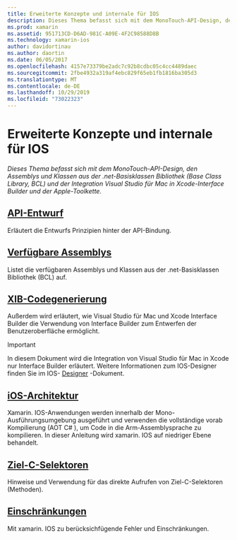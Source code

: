 ```yaml
---
title: Erweiterte Konzepte und internale für IOS
description: Dieses Thema befasst sich mit dem MonoTouch-API-Design, den Assemblys und Klassen aus der .net-Basisklassen Bibliothek (Base Class Library, BCL) und der Integration Visual Studio für Mac in Xcode-Interface Builder und der Apple-Toolkette.
ms.prod: xamarin
ms.assetid: 951713CD-D6AD-981C-A09E-4F2C98588D8B
ms.technology: xamarin-ios
author: davidortinau
ms.author: daortin
ms.date: 06/05/2017
ms.openlocfilehash: 4157e73379be2adc7c92b8cdbc05c4cc4489daec
ms.sourcegitcommit: 2fbe4932a319af4ebc829f65eb1fb1816ba305d3
ms.translationtype: MT
ms.contentlocale: de-DE
ms.lasthandoff: 10/29/2019
ms.locfileid: "73022323"
---
```

# <a name="ios-advanced-concepts-and-internals"></a>Erweiterte Konzepte und internale für IOS

_Dieses Thema befasst sich mit dem MonoTouch-API-Design, den Assemblys und Klassen aus der .net-Basisklassen Bibliothek (Base Class Library, BCL) und der Integration Visual Studio für Mac in Xcode-Interface Builder und der Apple-Toolkette._

## <a name="api-designiosinternalsapi-designindexmd"></a>[API-Entwurf](~/ios/internals/api-design/index.md)

Erläutert die Entwurfs Prinzipien hinter der API-Bindung.

## <a name="available-assembliescross-platforminternalsavailable-assembliesmd"></a>[Verfügbare Assemblys](~/cross-platform/internals/available-assemblies.md)

Listet die verfügbaren Assemblys und Klassen aus der .net-Basisklassen Bibliothek (BCL) auf.

## <a name="xib-code-generationiosinternalsxib-code-generationmd"></a>[XIB-Codegenerierung](~/ios/internals/xib-code-generation.md)

Außerdem wird erläutert, wie Visual Studio für Mac und Xcode Interface Builder die Verwendung von Interface Builder zum Entwerfen der Benutzeroberfläche ermöglicht.

> [!IMPORTANT]
> In diesem Dokument wird die Integration von Visual Studio für Mac in Xcode nur Interface Builder erläutert. Weitere Informationen zum IOS-Designer finden Sie im IOS- [Designer](~/ios/user-interface/designer/index.md) -Dokument.

## <a name="ios-architectureiosinternalsarchitecturemd"></a>[iOS-Architektur](~/ios/internals/architecture.md)

Xamarin. IOS-Anwendungen werden innerhalb der Mono-Ausführungsumgebung ausgeführt und verwenden die vollständige vorab Kompilierung (AOT C# ), um Code in die Arm-Assemblysprache zu kompilieren. In dieser Anleitung wird xamarin. IOS auf niedriger Ebene behandelt.

## <a name="objective-c-selectorsiosinternalsobjective-c-selectorsmd"></a>[Ziel-C-Selektoren](~/ios/internals/objective-c-selectors.md)

Hinweise und Verwendung für das direkte Aufrufen von Ziel-C-Selektoren (Methoden).

## <a name="limitationslimitationsmd"></a>[Einschränkungen](limitations.md)

Mit xamarin. IOS zu berücksichfügende Fehler und Einschränkungen.

